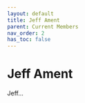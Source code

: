 ```yaml
---
layout: default
title: Jeff Ament
parent: Current Members
nav_order: 2
has_toc: false
---
```


# Jeff Ament

Jeff...
